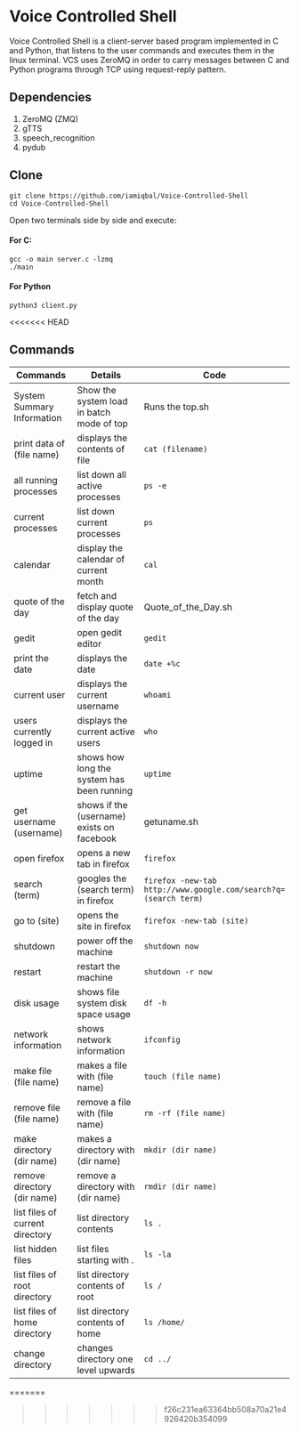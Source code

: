 # Voice Controlled Shell

Voice Controlled Shell is a client-server based program implemented in C and Python, that listens to the user commands and executes them in the linux terminal. VCS uses ZeroMQ in order to carry messages between C and Python programs through TCP using request-reply pattern.

## Dependencies
1. ZeroMQ (ZMQ)
2. gTTS
3. speech_recognition
4. pydub

## Clone
```
git clone https://github.com/iamiqbal/Voice-Controlled-Shell
cd Voice-Controlled-Shell

```

Open two terminals side by side and execute:
#### For C:
```
gcc -o main server.c -lzmq
./main
```
#### For Python
```
python3 client.py
```
<<<<<<< HEAD

## Commands

| Commands | Details | Code |
|----------|---------|------|
| System Summary Information | Show the system load in batch mode of top | Runs the top.sh |
| print data of (file name) | displays the contents of file| `cat (filename)` |
| all running processes | list down all active processes| `ps -e` |
| current processes | list down current processes | `ps` |
| calendar | display the calendar of current month | `cal` |
| quote of the day | fetch and display quote of the day | Quote_of_the_Day.sh |
| gedit | open gedit editor | `gedit` |
| print the date | displays the date | `date +%c` |
| current user | displays the current username | `whoami` |
| users currently logged in | displays the current active users | `who` |
| uptime | shows how long the system has been running | `uptime` |
| get username (username) | shows if the (username) exists on facebook | getuname.sh |
| open firefox | opens a new tab in firefox | `firefox` |
| search (term) | googles the (search term) in firefox | `firefox -new-tab http://www.google.com/search?q=(search term)` |
| go to (site) | opens the site in firefox | `firefox -new-tab (site)` |
| shutdown | power off the machine | `shutdown now` |
| restart | restart the machine | `shutdown -r now` |
| disk usage | shows file system disk space usage | `df -h` |
| network information | shows network information | `ifconfig` |
| make file (file name) | makes a file with (file name) | `touch (file name)` |
| remove file (file name) | remove a file with (file name) | `rm -rf (file name)` |
| make directory (dir name) | makes a directory with (dir name) | `mkdir (dir name)` |
| remove directory (dir name) | remove a directory with (dir name) | `rmdir (dir name)` |
| list files of current directory | list directory contents | `ls .` |
| list hidden files | list files starting with . | `ls -la` |
| list files of root directory | list directory contents of root | `ls /` |
| list files of home directory | list directory contents of home | `ls /home/` |
| change directory | changes directory one level upwards | `cd ../` |
=======
>>>>>>> f26c231ea63364bb508a70a21e4926420b354099
